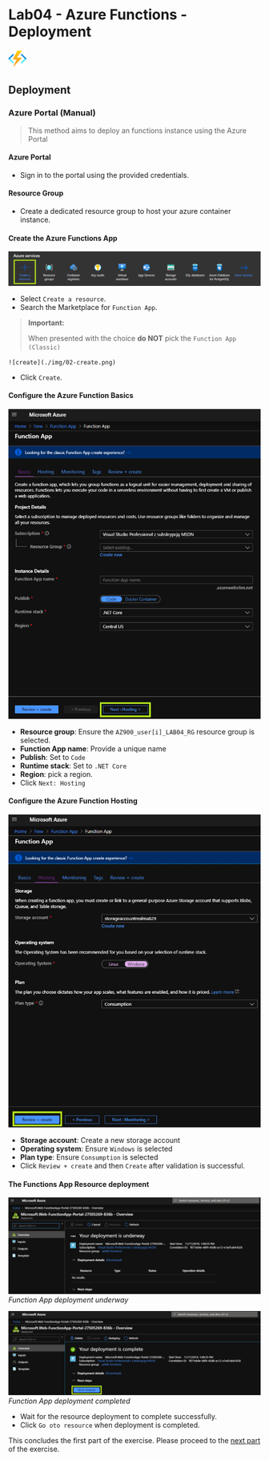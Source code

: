 # Lab04 - Azure Functions - Deployment

![logo](./img/logo.svg)

## Deployment

### Azure Portal (Manual)

> This method aims to deploy an functions instance using the Azure Portal

#### Azure Portal
    
- Sign in to the portal using the provided credentials.

#### Resource Group

- Create a dedicated resource group to host your azure container instance.

#### Create the Azure Functions App

![create-resource](./img/01-create-resource.png)
- Select `Create a resource`.
- Search the Marketplace for `Function App`.

> **Important:**
>
> When presented with the choice **do NOT** pick the `Function App (Classic)`

    ![create](./img/02-create.png)
- Click `Create`.

#### Configure the Azure Function Basics

![configure-basics](./img/03-configure-functions-basics.png)

- **Resource group**: Ensure the `AZ900_user[i]_LAB04_RG` resource group is selected.
- **Function App name**: Provide a unique name
- **Publish**: Set to `Code`
- **Runtime stack**: Set to `.NET Core`
- **Region**: pick a region.
- Click `Next: Hosting`

#### Configure the Azure Function Hosting

![configure-hosting](./img/04-configure-functions-hosting.png)
- **Storage account**: Create a new storage account
- **Operating system**: Ensure `Windows` is selected
- **Plan type**: Ensure `Consumption` is selected
- Click `Review + create` and then `Create` after validation is successful.


#### The Functions App Resource deployment
![functions-deployment](./img/05-functions-deployment.png)
*Function App deployment underway*

![functions-deployment-completed](./img/06-functions-deployment-completed.png)
*Function App deployment completed*

- Wait for the resource deployment to complete successfully.
- Click `Go oto resource` when deployment is completed.

This concludes the first part of the exercise. Please proceed to the [next part](./http-function.md) of the exercise. 

